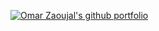 [![Omar Zaoujal's github portfolio](https://user-images.githubusercontent.com/71842820/175283278-f6ab119f-cf8b-43f6-b08d-6ee7d9b2cb48.png)
](https://github.com/omarZaoujal99)
